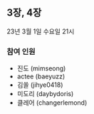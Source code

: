 ## 3장, 4장

23년 3월 1일 수요일 21시

### 참여 인원

- 진도 (mimseong)
- actee (baeyuzz)
- 김쏠 (jihye0418)
- 미도리 (daybydoris)
- 클레어 (changerlemond)
